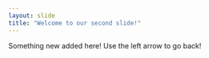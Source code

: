 ```yaml
---
layout: slide
title: "Welcome to our second slide!"
---
```

Something new added here!
Use the left arrow to go back!
